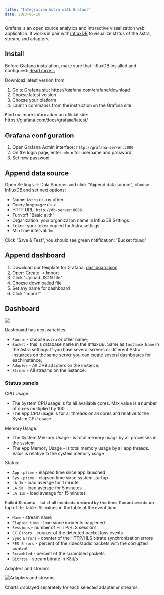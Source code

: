 ```yaml
---
title: "Integration Astra with Grafana"
date: 2023-06-10
---
```


Grafana is an open source analytics and interactive visualization web application.
It works in pair with [InfluxDB](./influxdb) to visualize status of the Astra, stream, and adapters.

## Install

Before Grafana installation, make sure that InfluxDB installed and configured: [Read more...](./influxdb)

Download latest version from

1. Go to Grafana site: https://grafana.com/grafana/download
2. Choose latest version
3. Choose your platform
4. Launch commands from the instruction on the Grafana site

Find out more information on official site: https://grafana.com/docs/grafana/latest/

## Grafana configuration

1. Open Grafana Admin interface: `http://grafana-server:3000`
2. On the login page, enter `admin` for username and password
3. Set new password

## Append data source

Open Settings -> Data Sources and click "Append data source", choose InfluxDB and set next options:

- Name: `Astra` or any other
- Query language: `Flux`
- HTTP URL: `http://db-server:8086`
- Turn off "Basic auth"
- Organization: your organization name in InfluxDB Settings
- Token: your token copied for Astra settings
- Min time interval: `1m`

Click "Save & Test", you should see green notification: "Bucket found"

## Append dashboard

1. Download our template for Grafana: [dashboard.json](https://cdn.cesbo.com/astra/grafana/dashboard.json)
2. Open: Create -> Import
3. Click "Upload JSON file"
4. Choose downloaded file
5. Set any name for dashboard
6. Click "Import"

## Dashboard

![](https://cdn.cesbo.com/help/astra/monitoring/export/grafana/dashboard.png)

Dashboard has next variables:

- `Source` - choose `Astra` or other name;
- `Bucket` - this is database name in the InfluxDB. Same as `Instance Name` in the Astra settings.
If you have several servers or different Astra instances on the same server you can create several
dashboards for each instance;
- `Adapter` - All DVB adapters on the instance;
- `Stream` - All streams on the instance.

### Status panels

CPU Usage:
- The System CPU usage is for all available cores. Max value is a number of cores multiplied by 100
- The App CPU usage is for all threads on all cores and relative to the System CPU usage

Memory Usage:

- The System Memory Usage - is total memory usage by all processes in the system
- The App Memory Usage - is total memory usage by all app threads. Value is relative to the system memory usage

Status:

- `App uptime` - elapsed time since app launched
- `Sys uptime` - elapsed time since system startup
- `LA 1m` - load average for 1 minute
- `LA 5m` - load average for 5 minutes
- `LA 15m` - load average for 15 minutes

Failed Streams - list of all incidents ordered by the time. Recent events on top of the table. All values in the table at the event time:

- `Name` - stream name
- `Elapsed time` - time since incidents happened
- `Sessions` - number of HTTP/HLS sessions
- `CC Errors` - counter of the detected packet loss events
- `Sync Errors` - counter of the HTTP/HLS bitrate synchronization errors
- `PES Errors` - percent of the video/audio packets with the corrupted content
- `Scrambled` - percent of the scrambled packets
- `Bitrate` - stream bitrate in KBit/s

Adapters and streams:

![Adapters and streams](https://cdn.cesbo.com/help/astra/monitoring/export/grafana/adapters-and-streams.png)

Charts displayed separately for each selected adapter or streams.
